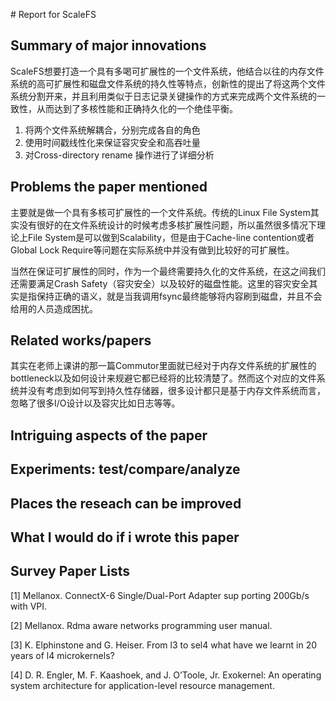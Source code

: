 ﻿﻿﻿﻿﻿﻿﻿﻿﻿﻿﻿﻿﻿﻿﻿﻿﻿﻿﻿﻿﻿﻿﻿﻿﻿# Report for ScaleFS## Summary of major innovationsScaleFS想要打造一个具有多喝可扩展性的一个文件系统，他结合以往的内存文件系统的高可扩展性和磁盘文件系统的持久性等特点，创新性的提出了将这两个文件系统分割开来，并且利用类似于日志记录关键操作的方式来完成两个文件系统的一致性，从而达到了多核性能和正确持久化的一个绝佳平衡。1. 将两个文件系统解耦合，分别完成各自的角色2. 使用时间戳线性化来保证容灾安全和高吞吐量3. 对Cross-directory rename 操作进行了详细分析## Problems the paper mentioned主要就是做一个具有多核可扩展性的一个文件系统。传统的Linux File System其实没有很好的在文件系统设计的时候考虑多核扩展性问题，所以虽然很多情况下理论上File System是可以做到Scalability，但是由于Cache-line contention或者Global Lock Require等问题在实际系统中并没有做到比较好的可扩展性。当然在保证可扩展性的同时，作为一个最终需要持久化的文件系统，在这之间我们还需要满足Crash Safety（容灾安全）以及较好的磁盘性能。这里的容灾安全其实是指保持正确的语义，就是当我调用fsync最终能够将内容刷到磁盘，并且不会给用的人员造成困扰。## Related works/papers其实在老师上课讲的那一篇Commutor里面就已经对于内存文件系统的扩展性的bottleneck以及如何设计来规避它都已经将的比较清楚了。然而这个对应的文件系统并没有考虑到如何写到持久性存储器，很多设计都只是基于内存文件系统而言，忽略了很多I/O设计以及容灾比如日志等等。## Intriguing aspects of the paper## Experiments: test/compare/analyze## Places the reseach can be improved## What I would do if i wrote this paper## Survey Paper Lists[1]  Mellanox. ConnectX-6 Single/Dual-Port Adapter sup porting 200Gb/s with VPI.[2]  Mellanox. Rdma aware networks programming user manual.[3]  K. Elphinstone and G. Heiser. From l3 to sel4 what have we learnt in 20 years of l4 microkernels?[4] D. R. Engler, M. F. Kaashoek, and J. O’Toole, Jr. Exokernel: An operating system architecture for application-level resource management.